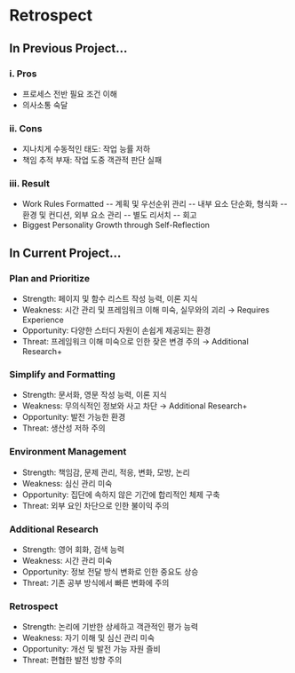 # Retrospect

## In Previous Project...
### i. Pros
- 프로세스 전반 필요 조건 이해
- 의사소통 숙달
### ii. Cons
- 지나치게 수동적인 태도: 작업 능률 저하
- 책임 추적 부재: 작업 도중 객관적 판단 실패
### iii. Result
- Work Rules Formatted
-- 계획 및 우선순위 관리
-- 내부 요소 단순화, 형식화
-- 환경 및 컨디션, 외부 요소 관리
-- 별도 리서치
-- 회고  
- Biggest Personality Growth through Self-Reflection

## In Current Project...
### Plan and Prioritize
- Strength: 페이지 및 함수 리스트 작성 능력, 이론 지식
- Weakness: 시간 관리 및 프레임워크 이해 미숙, 실무와의 괴리 → Requires Experience
- Opportunity: 다양한 스터디 자원이 손쉽게 제공되는 환경
- Threat: 프레임워크 이해 미숙으로 인한 잦은 변경 주의 → Additional Research+
### Simplify and Formatting
- Strength: 문서화, 영문 작성 능력, 이론 지식
- Weakness: 무의식적인 정보와 사고 차단 → Additional Research+
- Opportunity: 발전 가능한 환경
- Threat: 생산성 저하 주의 
### Environment Management
- Strength: 책임감, 문제 관리, 적응, 변화, 모방, 논리
- Weakness: 심신 관리 미숙
- Opportunity: 집단에 속하지 않은 기간에 합리적인 체제 구축
- Threat: 외부 요인 차단으로 인한 불이익 주의
### Additional Research
- Strength: 영어 회화, 검색 능력
- Weakness: 시간 관리 미숙
- Opportunity: 정보 전달 방식 변화로 인한 중요도 상승
- Threat: 기존 공부 방식에서 빠른 변화에 주의
### Retrospect
- Strength: 논리에 기반한 상세하고 객관적인 평가 능력
- Weakness: 자기 이해 및 심신 관리 미숙
- Opportunity: 개선 및 발전 가능 자원 즐비
- Threat: 편협한 발전 방향 주의
